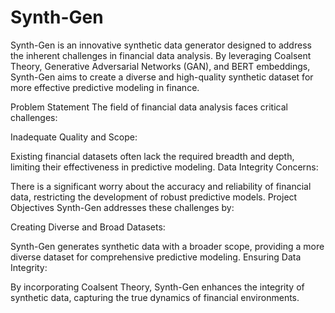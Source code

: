 # Synth-Gen
Synth-Gen is an innovative synthetic data generator designed to address the inherent challenges in financial data analysis. By leveraging Coalsent Theory, Generative Adversarial Networks (GAN), and BERT embeddings, Synth-Gen aims to create a diverse and high-quality synthetic dataset for more effective predictive modeling in finance.

Problem Statement
The field of financial data analysis faces critical challenges:

Inadequate Quality and Scope:

Existing financial datasets often lack the required breadth and depth, limiting their effectiveness in predictive modeling.
Data Integrity Concerns:

There is a significant worry about the accuracy and reliability of financial data, restricting the development of robust predictive models.
Project Objectives
Synth-Gen addresses these challenges by:

Creating Diverse and Broad Datasets:

Synth-Gen generates synthetic data with a broader scope, providing a more diverse dataset for comprehensive predictive modeling.
Ensuring Data Integrity:

By incorporating Coalsent Theory, Synth-Gen enhances the integrity of synthetic data, capturing the true dynamics of financial environments.
